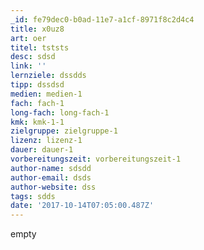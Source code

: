```yaml
---
_id: fe79dec0-b0ad-11e7-a1cf-8971f8c2d4c4
title: x0uz8
art: oer
titel: tststs
desc: sdsd
link: ''
lernziele: dssdds
tipp: dssdsd
medien: medien-1
fach: fach-1
long-fach: long-fach-1
kmk: kmk-1-1
zielgruppe: zielgruppe-1
lizenz: lizenz-1
dauer: dauer-1
vorbereitungszeit: vorbereitungszeit-1
author-name: sdsdd
author-email: dsds
author-website: dss
tags: sdds
date: '2017-10-14T07:05:00.487Z'
---
```

empty
